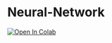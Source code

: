 # Neural-Network

[![Open In Colab](https://colab.research.google.com/assets/colab-badge.svg)](https://colab.research.google.com/github/cezary-rasinski/Neural-Network/blob/main/2x2%20pixel%20image%20classifier.ipynb)
